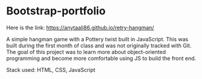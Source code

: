 # Bootstrap-portfolio
Here is the link:
https://anytaali86.github.io/retry-hangman/

A simple hangman game with a Pottery twist built in JavaScript. This was built during the first month of class and was not originally tracked with Git. The goal of this project was to learn more about object-oriented programming and become more comfortable using JS to build the front end.

Stack used: HTML, CSS, JavaScript

